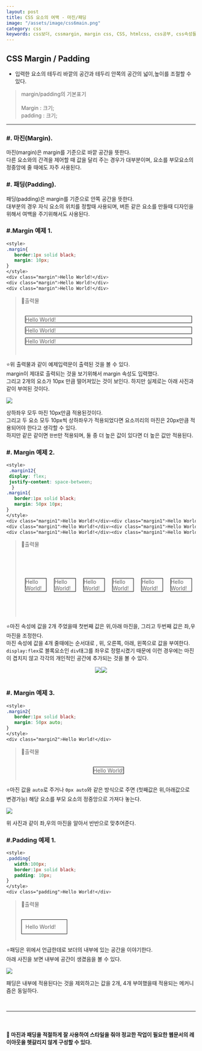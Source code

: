 ```yaml
---
layout: post
title: CSS 요소의 여백 - 마진/패딩
image: "/assets/image/css6main.png"
category: css
keywords: css보더, cssmargin, margin css, CSS, htmlcss, css공부, css속성들, 미디어쿼리, css미디어쿼리, 반응형웹사이트, 반응형웹, 반응형, css 프레임워크, 부트스트랩, 웹사이트만들기, css margin-radius, margin radius, css margin, css padding,
---
```


<style>
   .vertical_images{
      display:flex;
      justify-content:center;
   }
   </style>
<h2 class="posth2"> CSS Margin / Padding</h2>

- 입력한 요소의 테두리 바깥의 공간과 테두리 안쪽의 공간의 넓이,높이를 조절할 수 있다.

> margin/padding의 기본표기
> <br> <br>
> Margin : 크기;   
> padding : 크기;

<hr>

<h3 class="post__h3__style">
<span class="post__htag__numbering">#.</span> 마진(Margin).
</h3>

마진(margin)은 margin를 기준으로 바깥 공간을 뜻한다.   
다른 요소와의 간격을 제어할 때 값을 달리 주는 경우가 대부분이며, 요소를 부모요소의 정중앙에 줄 때에도 자주 사용된다.   

<h3 class="post__h3__style">
<span class="post__htag__numbering">#.</span> 패딩(Padding).
</h3>

패딩(padding)은 margin를 기준으로 안쪽 공간을 뜻한다.   
대부분의 경우 자식 요소의 위치를 정할때 사용되며, 버튼 같은 요소를 만들때 디자인을 위해서 여백을 주기위해서도 사용된다.

<h3 class="post__h3__style">
<span class="post__htag__numbering">#.</span>Margin 예제 1.
</h3>

```css
<style>
.margin{
   border:1px solid black;
   margin: 10px;
}
</style>
<div class="margin">Hello World!</div>
<div class="margin">Hello World!</div>
<div class="margin">Hello World!</div>
```

> &#128205;출력물
><br>
><br>
>
> <style>
> .margin{
>    border:1px solid black;
>   margin: 10px;
> }
> </style>
> <div class="margin">Hello World!</div>   
> <div class="margin">Hello World!</div>   
> <div class="margin">Hello World!</div>   
><br>

⭐️위 출력물과 같이 예제입력문이 출력된 것을 볼 수 있다.  
margin이 제대로 출력되는 것을 보기위해서 margin 속성도 입력했다.  
그리고 2개의 요소가 10px 만큼 떨어져있는 것이 보인다.
하지만 실제로는 아래 사진과 같이 부여된 것이다.

<img src="/assets/image/margin.png">   

상하좌우 모두 마진 10px만큼 적용된것이다.   
그리고 두 요소 모두 10px씩 상하좌우가 적용되었다면 요소끼리의 마진은 20px만큼 적용되어야 한다고 생각할 수 있다.   
하지만 같은 같이면 `한번`만 적용되며, 둘 중 더 높은 값이 있다면 더 높은 값만 적용된다.   
 
<h3 class="post__h3__style">
<span class="post__htag__numbering">#.</span> Margin 예제 2.
</h3>

```css
<style>
 .margin12{
 display: flex;
 justify-content: space-between;
  }
.margin1{
   border:1px solid black;
   margin: 50px 10px;
}
</style>
<div class="margin1">Hello World!</div><div class="margin1">Hello World!</div>
<div class="margin1">Hello World!</div><div class="margin1">Hello World!</div>
<div class="margin1">Hello World!</div><div class="margin1">Hello World!</div>
```

> &#128205;출력물
><br>
><br>
>
> <style>
>  .margin12{
> display: flex;
> justify-content: space-between;
>  }
> .margin1{
>    border:1px solid black;
>   margin: 50px 10px;
> }
> </style>
> <div class=margin12>
> <div class="margin1">Hello World!</div><div class="margin1">Hello World!</div>
> <div class="margin1">Hello World!</div><div class="margin1">Hello World!</div>
> <div class="margin1">Hello World!</div><div class="margin1">Hello World!</div>
> </div>
><br>

⭐️마진 속성에 값을 2개 주었을때 첫번째 값은 위,아래 마진을, 그리고 두번째 값은 좌,우 마진을 조정한다.   
마진 속성에 값을 4개 줄때에는 순서대로 , 위, 오른쪽, 아래, 왼쪽으로 값을 부여한다.
`display:flex`로 블록요소인 `div`태그를 좌우로 정렬시켰기 때문에 이런 경우에는 마진이 겹치지 않고 각각의 개인적인 공간에 추가되는 것을 볼 수 있다.

<div class=vertical_images>
<img src="/assets/image/margin2.png">   
<img src="/assets/image/margin3.png">   
</div>        
<br>
<h3 class="post__h3__style">
<span class="post__htag__numbering">#.</span> Margin 예제 3.
</h3>

```css
<style>
.margin2{
   border:1px solid black;
   margin: 50px auto;
}
</style>
<div class="margin2">Hello World!</div>
```

> &#128205;출력물
><br>
><br>
>
> <style>
> .margin2{
>    border:1px solid black;
>   margin:0px auto;
> }
> </style>
> <div class=margin12>
> <div class="margin2">Hello World!</div>
> </div>
><br>

⭐️마진 값을 `auto`로 주거나 `0px auto`와 같은 방식으로 주면 (첫째값은 위,아래값으로 변경가능) 해당 요소를 부모 요소의 정중앙으로 가져다 놓는다.

<img src="/assets/image/margin4.png">   
 
위 사진과 같이 좌,우의 마진을 알아서 반반으로 맞추어준다.
<br>
<h3 class="post__h3__style">   
<span class="post__htag__numbering">#.</span>Padding 예제 1.
</h3>

```css
<style>
.padding{
   width:100px;
   border:1px solid black;
   padding: 10px;
}
</style>
<div class="padding">Hello World!</div>
```

> &#128205;출력물
><br>
><br>
>
> <style>
> .padding{
>    border:1px solid black;
>   padding: 10px;
> width: 100px;
> }
> </style>
> <div class="padding">Hello World!</div>   
><br>

⭐️패딩은 위에서 언급한데로 보더의 내부에 있는 공간을 이야기한다.   
아래 사진을 보면 내부에 공간이 생겼음을 볼 수 있다.

<img src="/assets/image/padding.png">   

패딩은 내부에 적용된다는 것을 제외하고는 값을 2개, 4개 부여했을때 적용되는 메커니즘은 동일하다.   
 
<br>   
<hr>
<br>



#### 🌟 마진과 패딩을 적절하게 잘 사용하여 스타일을 줘야 정교한 작업이 필요한 웹문서의 레이아웃을 헷갈리지 않게 구성할 수 있다.
